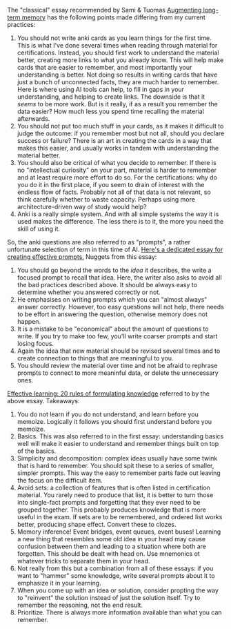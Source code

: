 The "classical" essay recommended by Sami & Tuomas [Augmenting long-term memory](https://augmentingcognition.com/ltm.html) has the following points made differing from my current practices:
1. You should not write anki cards as you learn things for the first time. This is what I've done several times when reading through material for certifications. Instead, you should first work to understand the material better, creating more links to what you already know. This will help make cards that are easier to remember, and most importantly your understanding is better. Not doing so results in writing cards that have just a bunch of unconnected facts, they are much harder to remember.
   Here is where using AI tools can help, to fill in gaps in your understanding, and helping to create links.
   The downside is that it _seems_ to be more work. But is it really, if as a result you remember the data easier? How much less you spend time recalling the material afterwards.
2. You should not put too much stuff in your cards, as it makes it difficult to judge the outcome: if you remember most but not all, should you declare success or failure? There is an art in creating the cards in a way that makes this easier, and usually works in tandem with understanding the material better.
3. You should also be critical of what you decide to remember. If there is no "intellectual curiosity" on your part, material is harder to remember and at least require more effort to do so. For the certifications: why do you do it in the first place, if you seem to drain of interest with the endless flow of facts. Probably not all of that data is not relevant, so think carefully whether to waste capacity. Perhaps using more architecture-driven way of study would help?
4. Anki is a really simple system. And with all simple systems the way it is used makes the difference. The less there is to it, the more you need the skill of using it.

So, the anki questions are also referred to as "prompts", a rather unfortunate selection of term in this time of AI. [Here's a dedicated essay for creating effective prompts.](https://andymatuschak.org/prompts/) Nuggets from this essay:
1. You should go beyond the words to the _idea_ it describes, the write a focused prompt to recall that idea. Here, the writer also asks to avoid all the bad practices described above. It should be always easy to determine whether you answered correctly or not.
2. He emphasises on writing prompts which you can "almost always" answer correctly. However, too easy questions will not help, there needs to be effort in answering the question, otherwise memory does not happen.
3. It is a mistake to be "economical" about the amount of questions to write. If you try to make too few, you'll write coarser prompts and start losing focus.
4. Again the idea that new material should be revised several times and to create connection to things that are meaningful to you.
5. You should review the material over time and not be afraid to rephrase prompts to connect to more meaninful data, or delete the unnecessary ones.

[Effective learning: 20 rules of formulating knowledge](https://www.supermemo.com/en/blog/twenty-rules-of-formulating-knowledge) referred to by the above essay. Takeaways:
1. You do not learn if you do not understand, and learn before you memoize. Logically it follows you should first understand before you memoize.
2. Basics. This was also referred to in the first essay: understanding basics well will make it easier to understand and remember things built on top of the basics.
3. Simplicity and decomposition: complex ideas usually have some twink that is hard to remember. You should spit these to a series of smaller, simpler prompts. This way the easy to remember parts fade out leaving the focus on the difficult item.
4. Avoid sets: a collection of features that is often listed in certification material. You rarely need to produce that list, it is better to turn those into single-fact prompts and forgetting that they ever need to be grouped together. This probably produces knowledge that is more useful in the exam. If sets are to be remembered, and ordered list works better, producing shape effect. Convert these to clozes.
5. Memory inference! Event bridges, event queues, event buses! Learning a new thing that resembles some old idea in your head may cause confusion between them and leading to a situation where both are forgotten. This should be dealt with head on. Use mnemonics ot whatever tricks to separate them in your head.
6. Not really from this but a combination from all of these essays: if you want to "hammer" some knowledge, write several prompts about it to emphasize it in your learning.
7. When you come up with an idea or solution, consider propting the way to "reinvent" the solution instead of just the solution itself. Try to remember the reasoning, not the end result.
8. Prioritize. There is always more information available than what you can remember.
